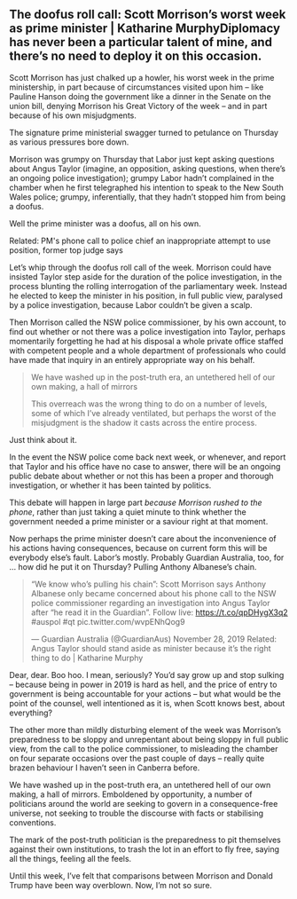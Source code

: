 ## The doofus roll call: Scott Morrison’s worst week as prime minister | Katharine MurphyDiplomacy has never been a particular talent of mine, and there’s no need to deploy it on this occasion.

 Scott Morrison has just chalked up a howler, his worst week in the prime ministership, in part because of circumstances visited upon him – like Pauline Hanson doing the government like a dinner in the Senate on the union bill, denying Morrison his Great Victory of the week – and in part because of his own misjudgments.

 The signature prime ministerial swagger turned to petulance on Thursday as various pressures bore down.

 Morrison was grumpy on Thursday that Labor just kept asking questions about Angus Taylor (imagine, an opposition, asking questions, when there’s an ongoing police investigation); grumpy Labor hadn’t complained in the chamber when he first telegraphed his intention to speak to the New South Wales police; grumpy, inferentially, that they hadn’t stopped him from being a doofus.

 Well the prime minister was a doofus, all on his own.

   Related: PM's phone call to police chief an inappropriate attempt to use position, former top judge says 

  Let’s whip through the doofus roll call of the week. Morrison could have insisted Taylor step aside for the duration of the police investigation, in the process blunting the rolling interrogation of the parliamentary week. Instead he elected to keep the minister in his position, in full public view, paralysed by a police investigation, because Labor couldn’t be given a scalp.

 Then Morrison called the NSW police commissioner, by his own account, to find out whether or not there was a police investigation into Taylor, perhaps momentarily forgetting he had at his disposal a whole private office staffed with competent people and a whole department of professionals who could have made that inquiry in an entirely appropriate way on his behalf.

  
>  We have washed up in the post-truth era, an untethered hell of our own making, a hall of mirrors
> 
>    This overreach was the wrong thing to do on a number of levels, some of which I’ve already ventilated, but perhaps the worst of the misjudgment is the shadow it casts across the entire process.

 Just think about it.

 In the event the NSW police come back next week, or whenever, and report that Taylor and his office have no case to answer, there will be an ongoing public debate about whether or not this has been a proper and thorough investigation, or whether it has been tainted by politics.

 This debate will happen in large part *because Morrison rushed to the phone*, rather than just taking a quiet minute to think whether the government needed a prime minister or a saviour right at that moment.

 Now perhaps the prime minister doesn’t care about the inconvenience of his actions having consequences, because on current form this will be everybody else’s fault. Labor’s mostly. Probably Guardian Australia, too, for … how did he put it on Thursday? Pulling Anthony Albanese’s chain.

  
> “We know who’s pulling his chain”: Scott Morrison says Anthony Albanese only became concerned about his phone call to the NSW police commissioner regarding an investigation into Angus Taylor after “he read it in the Guardian”. Follow live: https://t.co/qpDHygX3q2 #auspol #qt pic.twitter.com/wvpENhQog9
> 
> — Guardian Australia (@GuardianAus) November 28, 2019    Related: Angus Taylor should stand aside as minister because it’s the right thing to do | Katharine Murphy 

  Dear, dear. Boo hoo. I mean, seriously? You’d say grow up and stop sulking – because being in power in 2019 is hard as hell, and the price of entry to government is being accountable for your actions – but what would be the point of the counsel, well intentioned as it is, when Scott knows best, about everything?

 The other more than mildly disturbing element of the week was Morrison’s preparedness to be sloppy and unrepentant about being sloppy in full public view, from the call to the police commissioner, to misleading the chamber on four separate occasions over the past couple of days – really quite brazen behaviour I haven’t seen in Canberra before.

 We have washed up in the post-truth era, an untethered hell of our own making, a hall of mirrors. Emboldened by opportunity, a number of politicians around the world are seeking to govern in a consequence-free universe, not seeking to trouble the discourse with facts or stabilising conventions.

 The mark of the post-truth politician is the preparedness to pit themselves against their own institutions, to trash the lot in an effort to fly free, saying all the things, feeling all the feels.

 Until this week, I’ve felt that comparisons between Morrison and Donald Trump have been way overblown. Now, I’m not so sure.

